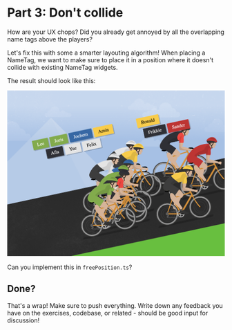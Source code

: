# Part 3: Don't collide

How are your UX chops? Did you already get annoyed by all the overlapping name tags above the players?

Let's fix this with some a smarter layouting algorithm! When placing a NameTag, we want to make sure to place it in a position where it doesn't collide with existing NameTag widgets.

The result should look like this:

![screenshot](mountain.png)

Can you implement this in `freePosition.ts`?

## Done?

That's a wrap! Make sure to push everything. Write down any feedback you have on the exercises, codebase, or related - should be good input for discussion!
